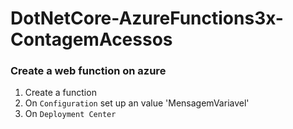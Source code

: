 # DotNetCore-AzureFunctions3x-ContagemAcessos

### Create a web function on azure
1. Create a function
2. On `Configuration` set up an value 'MensagemVariavel'
3. On `Deployment Center`

